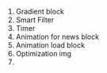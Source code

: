 1. Gradient block
2. Smart Filter
3. Timer
4. Animation for news block
5. Animation load block
5. Optimization img
6. 